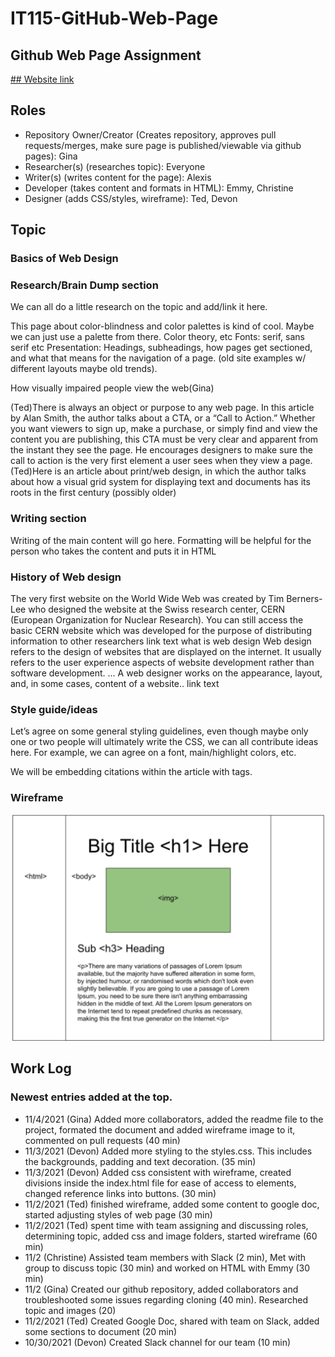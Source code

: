 # IT115-GitHub-Web-Page
## Github Web Page Assignment

[## Website link](https://gina-noel.github.io/IT115-GitHub-Web-Page/)

## Roles
* Repository Owner/Creator (Creates repository, approves pull requests/merges, make sure page is published/viewable via github pages): Gina
* Researcher(s) (researches topic): Everyone
* Writer(s) (writes content for the page): Alexis
* Developer (takes content and formats in HTML): Emmy, Christine
* Designer (adds CSS/styles, wireframe): Ted, Devon

## Topic
### Basics of Web Design

### Research/Brain Dump section
We can all do a little research on the topic and add/link it here.

This page about color-blindness and color palettes is kind of cool. Maybe we can just use a palette from there. Color theory, etc
Fonts: serif, sans serif etc
Presentation: Headings, subheadings, how pages get sectioned, and what that means for the navigation of a page. (old site examples w/ different layouts maybe old trends). 


How visually impaired people view the web(Gina)

(Ted)There is always an object or purpose to any web page. In this article by Alan Smith, the author talks about a CTA, or a “Call to Action.” Whether you want viewers to sign up, make a purchase, or simply find and view the content you are publishing, this CTA must be very clear and apparent from the instant they see the page. He encourages designers to make sure the call to action is the very first element a user sees when they view a page. 
(Ted)Here is an article about print/web design, in which the author talks about how a visual grid system for displaying text and documents has its roots in the first century (possibly older)

### Writing section
Writing of the main content will go here. Formatting will be helpful for the person who takes the content and puts it in HTML

### History of Web design
The very first website on the World Wide Web was created by Tim Berners-Lee who designed the website at the Swiss research center, CERN (European Organization for Nuclear Research). You can still access the basic CERN website which was developed for the purpose of distributing information to other researchers
link text
what is web design
Web design refers to the design of websites that are displayed on the internet. It usually refers to the user experience aspects of website development rather than software development. ... A web designer works on the appearance, layout, and, in some cases, content of a website..
link text


### Style guide/ideas
Let’s agree on some general styling guidelines, even though maybe only one or two people will ultimately write the CSS, we can all contribute ideas here. For example, we can agree on a font, main/highlight colors, etc.

We will be embedding citations within the article with <a> tags.

### Wireframe

<img src="images/wireframe.png" alt="wireframe" />

##  Work Log
### Newest entries added at the top.

* 11/4/2021 (Gina) Added more collaborators, added the readme file to the project, formated the document and added wireframe image to it, commented on pull requests (40 min)
* 11/3/2021 (Devon) Added more styling to the styles.css. This includes the backgrounds, padding and text decoration. (35 min)
* 11/3/2021 (Devon) Added css consistent with wireframe, created divisions inside the index.html file for ease of access to elements, changed reference links into buttons. (30 min)
* 11/2/2021 (Ted) finished wireframe, added some content to google doc, started adjusting styles of web page (30 min)
* 11/2/2021 (Ted) spent time with team assigning and discussing roles, determining topic, added css and image folders, started wireframe (60 min)
* 11/2 (Christine) Assisted team members with Slack (2 min), Met with group to discuss topic (30 min) and worked on HTML with Emmy (30 min)
* 11/2 (Gina) Created our github repository, added collaborators and troubleshooted some issues regarding cloning (40 min). Researched topic and images (20)
* 11/2/2021 (Ted) Created Google Doc, shared with team on Slack, added some sections to document (20 min)
* 10/30/2021 (Devon) Created Slack channel for our team (10 min)
